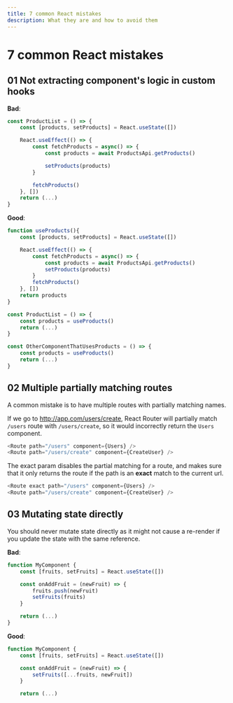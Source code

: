 ```yaml
---
title: 7 common React mistakes
description: What they are and how to avoid them
---
```


# 7 common React mistakes

## 01 Not extracting component's logic in custom hooks

**Bad**:

```javascript
const ProductList = () => {
    const [products, setProducts] = React.useState([])

    React.useEffect(() => {
        const fetchProducts = async() => {
            const products = await ProductsApi.getProducts()

            setProducts(products)
        }

        fetchProducts()
    }, [])
    return (...)
}
```

**Good**:

```javascript
function useProducts(){
    const [products, setProducts] = React.useState([])

    React.useEffect(() => {
        const fetchProducts = async() => {
            const products = await ProductsApi.getProducts()
            setProducts(products)
        }
        fetchProducts()
    }, [])
    return products
}

const ProductList = () => {
    const products = useProducts()
    return (...)
}

const OtherComponentThatUsesProducts = () => {
    const products = useProducts()
    return (...)
}
```
## 02 Multiple partially matching routes

A common mistake is to have multiple routes with partially matching names. 

If we go to http://app.com/users/create, React Router will partially match `/users` route with `/users/create`, so it would incorrectly return the `Users` component. 

```javascript
<Route path="/users" component={Users} />
<Route path="/users/create" component={CreateUser} />
```

The exact param disables the partial matching for a route, and makes sure that it only returns the route if the path is an **exact** match to the current url. 

```javascript
<Route exact path="/users" component={Users} />
<Route path="/users/create" component={CreateUser} />
```

## 03 Mutating state directly

You should never mutate state directly as it might not cause a re-render if you update the state with the same reference. 

**Bad**:

```javascript title="Fruits array reference hasn't changed"
function MyComponent {
    const [fruits, setFruits] = React.useState([])

    const onAddFruit = (newFruit) => {
        fruits.push(newFruit)
        setFruits(fruits)
    }

    return (...)
}
```

**Good**: 

```javascript title="Here we are passing in a new array to setFruits." 
function MyComponent {
    const [fruits, setFruits] = React.useState([])

    const onAddFruit = (newFruit) => {
        setFruits([...fruits, newFruit])
    }

    return (...)
```